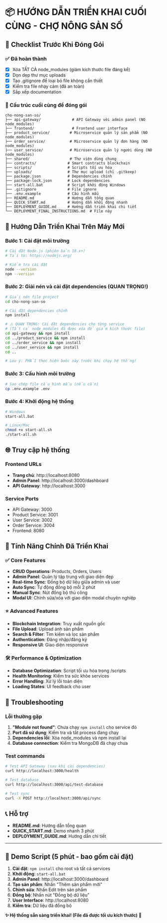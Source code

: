 # 📦 HƯỚNG DẪN TRIỂN KHAI CUỐI CÙNG - CHỢ NÔNG SẢN SỐ

## 🎯 Checklist Trước Khi Đóng Gói

### ✅ Đã hoàn thành
- [x] Xóa TẤT CẢ node_modules (giảm kích thước file đáng kể)
- [x] Dọn dẹp thư mục uploads
- [x] Tạo .gitignore để loại bỏ file không cần thiết  
- [x] Kiểm tra file nhạy cảm (đã an toàn)
- [x] Sắp xếp documentation

### 📁 Cấu trúc cuối cùng để đóng gói
```
cho-nong-san-so/
├── api-gateway/              # API Gateway với admin panel (NO node_modules)
├── frontend/                 # Frontend user interface
├── product_service/         # Microservice quản lý sản phẩm (NO node_modules)
├── order_service/           # Microservice quản lý đơn hàng (NO node_modules)  
├── user_service/            # Microservice quản lý người dùng (NO node_modules)
├── shared/                  # Thư viện dùng chung
├── contracts/              # Smart contracts blockchain
├── scripts/                # Scripts tối ưu hóa
├── uploads/                # Thư mục upload (chỉ .gitkeep)
├── package.json            # Dependencies chính
├── package-lock.json       # Lock dependencies
├── start-all.bat           # Script khởi động Windows
├── .gitignore              # File ignore
├── .env.example            # Cấu hình mẫu
├── README.md               # Hướng dẫn tổng quan
├── QUICK_START.md          # Hướng dẫn khởi động nhanh
├── DEPLOYMENT_GUIDE.md     # Hướng dẫn triển khai chi tiết
└── DEPLOYMENT_FINAL_INSTRUCTIONS.md  # File này
```

## 🚀 Hướng Dẫn Triển Khai Trên Máy Mới

### Bước 1: Cài đặt môi trường
```bash
# Cài đặt Node.js (phiên bản 18.x+)
# Tải từ: https://nodejs.org/

# Kiểm tra cài đặt
node --version
npm --version
```

### Bước 2: Giải nén và cài đặt dependencies (QUAN TRỌNG!)
```bash
# Giải nén file project
cd cho-nong-san-so

# Cài đặt dependencies chính
npm install

# ⚠️ QUAN TRỌNG: Cài đặt dependencies cho từng service
# (Tất cả node_modules đã được xóa để giảm kích thước file)
cd api-gateway && npm install
cd ../product_service && npm install  
cd ../order_service && npm install
cd ../user_service && npm install
cd ..

# Lưu ý: PHẢI thực hiện bước này trước khi chạy hệ thống!
```

### Bước 3: Cấu hình môi trường
```bash
# Sao chép file cấu hình mẫu (nếu cần)
cp .env.example .env
```

### Bước 4: Khởi động hệ thống
```bash
# Windows
start-all.bat

# Linux/Mac  
chmod +x start-all.sh
./start-all.sh
```

## 🌐 Truy cập hệ thống

### Frontend URLs
- **Trang chủ**: http://localhost:8080
- **Admin Panel**: http://localhost:3000/dashboard  
- **API Gateway**: http://localhost:3000

### Service Ports
- API Gateway: 3000
- Product Service: 3001
- User Service: 3002  
- Order Service: 3004
- Frontend: 8080

## 🔧 Tính Năng Chính Đã Triển Khai

### ✅ Core Features
- **CRUD Operations**: Products, Orders, Users
- **Admin Panel**: Quản lý tập trung với giao diện đẹp
- **Real-time Sync**: Đồng bộ dữ liệu giữa admin và user
- **Auto Sync**: Tự động đồng bộ mỗi 2 phút
- **Manual Sync**: Nút đồng bộ thủ công
- **Modal UI**: Chỉnh sửa/xóa với giao diện modal chuyên nghiệp

### ⭐ Advanced Features  
- **Blockchain Integration**: Truy xuất nguồn gốc
- **File Upload**: Upload ảnh sản phẩm
- **Search & Filter**: Tìm kiếm và lọc sản phẩm
- **Authentication**: Đăng nhập/đăng ký
- **Responsive UI**: Giao diện responsive

### 🛠️ Performance & Optimization
- **Database Optimization**: Script tối ưu hóa trong /scripts
- **Health Monitoring**: Kiểm tra sức khỏe services
- **Error Handling**: Xử lý lỗi toàn diện
- **Loading States**: UI feedback cho user

## 🐛 Troubleshooting

### Lỗi thường gặp
1. **"Module not found"**: Chưa chạy `npm install` cho service đó
2. **Port đã sử dụng**: Kiểm tra và tắt process đang chạy
3. **Dependencies lỗi**: Xóa node_modules và npm install lại
4. **Database connection**: Kiểm tra MongoDB đã chạy chưa

### Test commands
```bash
# Test API Gateway (sau khi cài dependencies)
curl http://localhost:3000/health

# Test database
curl http://localhost:3000/api/test-database

# Test sync
curl -X POST http://localhost:3000/api/sync
```

## 📞 Hỗ trợ

- **README.md**: Hướng dẫn tổng quan
- **QUICK_START.md**: Demo nhanh 3 phút
- **DEPLOYMENT_GUIDE.md**: Hướng dẫn chi tiết

---

## 🎯 Demo Script (5 phút - bao gồm cài đặt)

1. **Cài đặt**: `npm install` cho root và tất cả services
2. **Khởi động**: `start-all.bat` 
3. **Admin Panel**: http://localhost:3000/dashboard
4. **Tạo sản phẩm**: Nhấn "Thêm sản phẩm mới"
5. **Chỉnh sửa**: Nhấn Edit trên sản phẩm
6. **Đồng bộ**: Nhấn nút "Đồng bộ dữ liệu"
7. **User Interface**: http://localhost:8080
8. **Kiểm tra**: Dữ liệu đã đồng bộ

**✨ Hệ thống sẵn sàng triển khai! (File đã được tối ưu kích thước)** 🚀 
